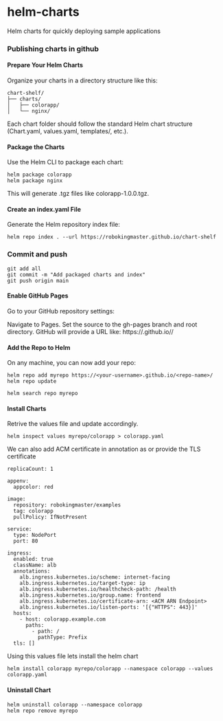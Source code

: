 # helm-charts
Helm charts for quickly deploying sample applications

### Publishing charts in github

#### Prepare Your Helm Charts
Organize your charts in a directory structure like this:
```
chart-shelf/
├── charts/
│   ├── colorapp/
│   └── nginx/
```
Each chart folder should follow the standard Helm chart structure (Chart.yaml, values.yaml, templates/, etc.).

#### Package the Charts
Use the Helm CLI to package each chart:

```
helm package colorapp
helm package nginx
```
This will generate .tgz files like colorapp-1.0.0.tgz.

#### Create an index.yaml File
Generate the Helm repository index file:
```
helm repo index . --url https://robokingmaster.github.io/chart-shelf
```

### Commit and push
```
git add all
git commit -m "Add packaged charts and index"
git push origin main
```

#### Enable GitHub Pages
Go to your GitHub repository settings:

Navigate to Pages.
Set the source to the gh-pages branch and root directory.
GitHub will provide a URL like:
https://<your-username>.github.io/<repo-name>/

#### Add the Repo to Helm
On any machine, you can now add your repo:
```
helm repo add myrepo https://<your-username>.github.io/<repo-name>/
helm repo update

helm search repo myrepo
```

#### Install Charts
Retrive the values file and update accordingly. 

```
helm inspect values myrepo/colorapp > colorapp.yaml
```
We can also add ACM certificate in annotation as or provide the TLS certificate
```
replicaCount: 1

appenv:
  appcolor: red

image:
  repository: robokingmaster/examples
  tag: colorapp
  pullPolicy: IfNotPresent

service:
  type: NodePort
  port: 80

ingress:
  enabled: true
  className: alb
  annotations:
    alb.ingress.kubernetes.io/scheme: internet-facing
    alb.ingress.kubernetes.io/target-type: ip
    alb.ingress.kubernetes.io/healthcheck-path: /health
    alb.ingress.kubernetes.io/group.name: frontend
    alb.ingress.kubernetes.io/certificate-arn: <ACM ARN Endpoint>
    alb.ingress.kubernetes.io/listen-ports: '[{"HTTPS": 443}]'
  hosts:
    - host: colorapp.example.com
      paths:
        - path: /
          pathType: Prefix
  tls: []
```
Using this values file lets install the helm chart
```
helm install colorapp myrepo/colorapp --namespace colorapp --values colorapp.yaml
```

#### Uninstall Chart
```
helm uninstall colorapp --namespace colorapp
helm repo remove myrepo
```